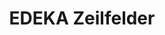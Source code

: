 ---
title: "EDEKA Zeilfelder"
url: /hirschberg-an-der-bergstrasse/edeka-zeilfelder/
shop: Supermarkt
---